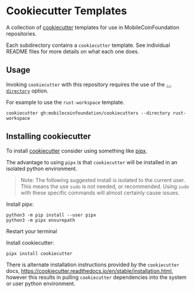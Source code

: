 # Cookiecutter Templates

A collection of [cookiecutter](https://cookiecutter.readthedocs.io/en/latest/)
templates for use in MobileCoinFoundation repositories.

Each subdirectory contains a `cookiecutter` template. See individual README
files for more details on what each one does.

## Usage

Invoking `cookiecutter` with this repository requires the use of the
[`--directory`](https://cookiecutter.readthedocs.io/en/stable/cli_options.html#cmdoption-cookiecutter-directory)
option.

For example to use the `rust-workspace` template.

```console
cookiecutter gh:mobilecoinfoundation/cookiecutters --directory rust-workspace
```

## Installing cookiecutter

To install [cookiecutter](https://cookiecutter.readthedocs.io/en/latest/)
consider using something like [pipx](https://pypa.github.io/pipx/).

The advantage to using `pipx` is that `cookiecutter` will be installed in an
isolated python environment.

> Note:
> The following suggested install is isolated to the current user. This means
> the use `sudo` is not needed, or recommended. Using `sudo` with these specific
> commands will almost certainly cause issues.

Install pipx:

```console
python3 -m pip install --user pipx
python3 -m pipx ensurepath
```

Restart your terminal

Install cookiecutter:

```console
pipx install cookiecutter
```

There is alternate installation instructions provided by the `cookiecutter`
docs, <https://cookiecutter.readthedocs.io/en/stable/installation.html>, however
this results in pulling `cookiecutter` dependencies into the system or user python
environment.

